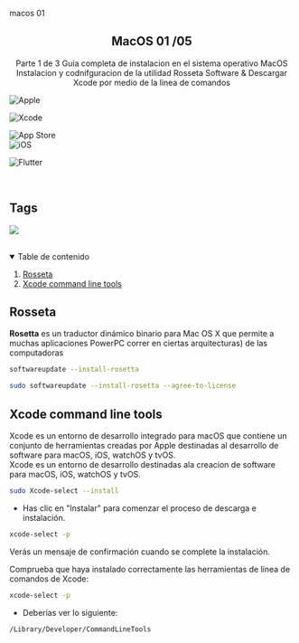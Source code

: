   
macos 01

  
<p align="center">  
  <h2 align="center">MacOS 01 /05</h2>  
  
  


  <p align="center">  
 Parte 1 de 3 Guia completa de instalacion en el sistema operativo MacOS   
 Instalacion y codnifguracion de la utilidad Rosseta Software & Descargar Xcode por medio de la linea de comandos  
  

<br >
<p align=" center ">
  

  
![Apple](https://img.shields.io/badge/Apple-%23000000.svg?style=for-the-badge&logo=apple&logoColor=white)

![Xcode](https://img.shields.io/badge/Xcode-007ACC?style=for-the-badge&logo=Xcode&logoColor=white)

![App Store](https://img.shields.io/badge/App_Store-0D96F6?style=for-the-badge&logo=app-store&logoColor=white)  
![iOS](https://img.shields.io/badge/iOS-000000?style=for-the-badge&logo=ios&logoColor=white)

![Flutter](https://img.shields.io/badge/Flutter-%2302569B.svg?style=for-the-badge&logo=Flutter&logoColor=white)

</p>
</br>



<h2 >Tags</h2>
<!--tech stack icons-->
<p align="left">
  <a href="https://skillicons.dev">
    <img src="https://skillicons.dev/icons?i=dart,flutter,git,github,bash,&perline=12" />
  </a>
</p>
<br>

  

<details open="open">  
  <summary>Table de contenido</summary>  
  <ol>  
  <li><a href="#rosseta">Rosseta</a></li>  
  <li><a href="#xcode-command-line-tools">Xcode command line tools </a></li>  
    

  </ol>  
</details>  
  
  
  

## Rosseta   
  
  
  
  
  
  

**Rosetta** es un traductor dinámico binario para Mac OS X que permite a muchas aplicaciones PowerPC correr en ciertas arquitecturas) de las computadoras  

```bash  
softwareupdate --install-rosetta  
```  

```bash  
sudo softwareupdate --install-rosetta --agree-to-license  
```  
  

## Xcode command line tools   
  

Xcode es un entorno de desarrollo integrado para macOS que contiene un conjunto de herramientas creadas por Apple destinadas al desarrollo de software para macOS, iOS, watchOS y tvOS.  
Xcode es un entorno de desarrollo  destinadas ala creacion de software para macOS, iOS, watchOS y tvOS.  
  

```bash  
sudo Xcode-select --install  
```  

* Has clic en "Instalar" para comenzar el proceso de descarga e instalación.  
  

```bash  
xcode-select -p  
```  
  

Verás un mensaje de confirmación cuando se complete la instalación.  
  

Comprueba que haya instalado correctamente las herramientas de línea de comandos de Xcode:  
  

```bash  
xcode-select -p  
```  

* Deberías ver lo siguiente:  
  
  

```bash  
/Library/Developer/CommandLineTools  
```  
